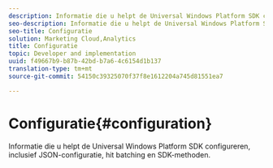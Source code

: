 ```yaml
---
description: Informatie die u helpt de Universal Windows Platform SDK configureren, inclusief JSON-configuratie, hit batching en SDK-methoden.
seo-description: Informatie die u helpt de Universal Windows Platform SDK configureren, inclusief JSON-configuratie, hit batching en SDK-methoden.
seo-title: Configuratie
solution: Marketing Cloud,Analytics
title: Configuratie
topic: Developer and implementation
uuid: f49667b9-b87b-42bd-b7a6-4c6154d1b137
translation-type: tm+mt
source-git-commit: 54150c39325070f37f8e1612204a745d81551ea7

---
```



# Configuratie{#configuration}

Informatie die u helpt de Universal Windows Platform SDK configureren, inclusief JSON-configuratie, hit batching en SDK-methoden.
